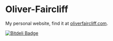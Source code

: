 Oliver-Faircliff
================

My personal website, find it at [oliverfaircliff.com](http://oliverfaircliff.com).


[![Bitdeli Badge](https://d2weczhvl823v0.cloudfront.net/olls/oliver-faircliff/trend.png)](https://bitdeli.com/free "Bitdeli Badge")
